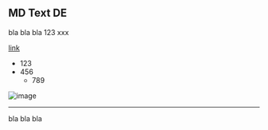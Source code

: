 ## MD Text DE

bla bla bla 123 xxx

[link](https://www.google.com)

  * 123
  * 456
    * 789

![image](/images/testing.jpg)  

<hr>

bla bla bla

